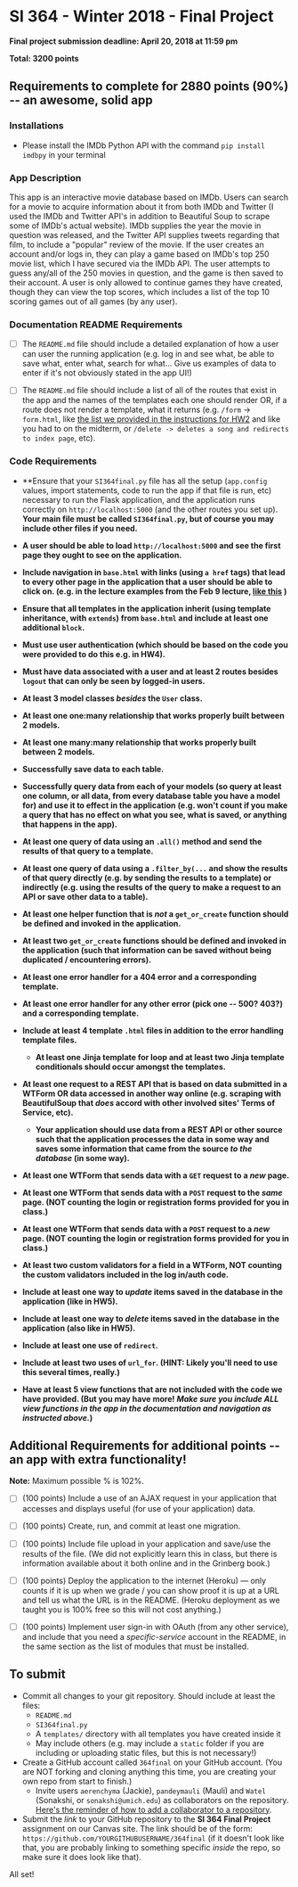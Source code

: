 # SI 364 - Winter 2018 - Final Project

**Final project submission deadline: April 20, 2018 at 11:59 pm**

**Total: 3200 points**

## Requirements to complete for 2880 points (90%) -- an awesome, solid app

### Installations
- Please install the IMDb Python API with the command `pip install imdbpy` in your terminal

### App Description
This app is an interactive movie database based on IMDb. Users can search for a movie to acquire information about it from both IMDb and Twitter (I used the IMDb and Twitter API's in addition to Beautiful Soup to scrape some of IMDb's actual website). IMDb supplies the year the movie in question was released, and the Twitter API supplies tweets regarding that film, to include a "popular" review of the movie. If the user creates an account and/or logs in, they can play a game based on IMDb's top 250 movie list, which I have secured via the IMDb API. The user attempts to guess any/all of the 250 movies in question, and the game is then saved to their account. A user is only allowed to continue games they have created, though they can view the top scores, which includes a list of the top 10 scoring games out of all games (by any user).

### **Documentation README Requirements**

- [ ] The `README.md` file should include a detailed explanation of how a user can user the running application (e.g. log in and see what, be able to save what, enter what, search for what... Give us examples of data to enter if it's not obviously stated in the app UI!)

- [ ] The `README.md` file should include a list of all of the routes that exist in the app and the names of the templates each one should render OR, if a route does not render a template, what it returns (e.g. `/form` -> `form.html`, like [the list we provided in the instructions for HW2](https://www.dropbox.com/s/3a83ykoz79tqn8r/Screenshot%202018-02-15%2013.27.52.png?dl=0) and like you had to on the midterm, or `/delete -> deletes a song and redirects to index page`, etc).

### **Code Requirements**

- **Ensure that your `SI364final.py` file has all the setup (`app.config` values, import statements, code to run the app if that file is run, etc) necessary to run the Flask application, and the application runs correctly on `http://localhost:5000` (and the other routes you set up). **Your main file must be called `SI364final.py`, but of course you may include other files if you need.**

- **A user should be able to load `http://localhost:5000` and see the first page they ought to see on the application.**

- **Include navigation in `base.html` with links (using `a href` tags) that lead to every other page in the application that a user should be able to click on. (e.g. in the lecture examples from the Feb 9 lecture, [like this](https://www.dropbox.com/s/hjcls4cfdkqwy84/Screenshot%202018-02-15%2013.26.32.png?dl=0) )**

- **Ensure that all templates in the application inherit (using template inheritance, with `extends`) from `base.html` and include at least one additional `block`.**

- **Must use user authentication (which should be based on the code you were provided to do this e.g. in HW4).**

- **Must have data associated with a user and at least 2 routes besides `logout` that can only be seen by logged-in users.**

- **At least 3 model classes *besides* the `User` class.**

- **At least one one:many relationship that works properly built between 2 models.**

- **At least one many:many relationship that works properly built between 2 models.**

- **Successfully save data to each table.**

- **Successfully query data from each of your models (so query at least one column, or all data, from every database table you have a model for) and use it to effect in the application (e.g. won't count if you make a query that has no effect on what you see, what is saved, or anything that happens in the app).**

- **At least one query of data using an `.all()` method and send the results of that query to a template.**

- **At least one query of data using a `.filter_by(...` and show the results of that query directly (e.g. by sending the results to a template) or indirectly (e.g. using the results of the query to make a request to an API or save other data to a table).**

- **At least one helper function that is *not* a `get_or_create` function should be defined and invoked in the application.**

- **At least two `get_or_create` functions should be defined and invoked in the application (such that information can be saved without being duplicated / encountering errors).**

- **At least one error handler for a 404 error and a corresponding template.**

- **At least one error handler for any other error (pick one -- 500? 403?) and a corresponding template.**

- **Include at least 4 template `.html` files in addition to the error handling template files.**

  - **At least one Jinja template for loop and at least two Jinja template conditionals should occur amongst the templates.**

- **At least one request to a REST API that is based on data submitted in a WTForm OR data accessed in another way online (e.g. scraping with BeautifulSoup that *does* accord with other involved sites' Terms of Service, etc).**

  - **Your application should use data from a REST API or other source such that the application processes the data in some way and saves some information that came from the source *to the database* (in some way).**

- **At least one WTForm that sends data with a `GET` request to a *new* page.**

- **At least one WTForm that sends data with a `POST` request to the *same* page. (NOT counting the login or registration forms provided for you in class.)**

- **At least one WTForm that sends data with a `POST` request to a *new* page. (NOT counting the login or registration forms provided for you in class.)**

- **At least two custom validators for a field in a WTForm, NOT counting the custom validators included in the log in/auth code.**

- **Include at least one way to *update* items saved in the database in the application (like in HW5).**

- **Include at least one way to *delete* items saved in the database in the application (also like in HW5).**

- **Include at least one use of `redirect`.**

- **Include at least two uses of `url_for`. (HINT: Likely you'll need to use this several times, really.)**

- **Have at least 5 view functions that are not included with the code we have provided. (But you may have more! *Make sure you include ALL view functions in the app in the documentation and navigation as instructed above.*)**


## Additional Requirements for additional points -- an app with extra functionality!

**Note:** Maximum possible % is 102%.

- [ ] (100 points) Include a use of an AJAX request in your application that accesses and displays useful (for use of your application) data.
- [ ]  (100 points) Create, run, and commit at least one migration.
- [ ] (100 points) Include file upload in your application and save/use the results of the file. (We did not explicitly learn this in class, but there is information available about it both online and in the Grinberg book.)
- [ ]  (100 points) Deploy the application to the internet (Heroku) — only counts if it is up when we grade / you can show proof it is up at a URL and tell us what the URL is in the README. (Heroku deployment as we taught you is 100% free so this will not cost anything.)
- [ ]  (100 points) Implement user sign-in with OAuth (from any other service), and include that you need a *specific-service* account in the README, in the same section as the list of modules that must be installed.


## **To submit**
- Commit all changes to your git repository. Should include at least the files:
  - `README.md`
  - `SI364final.py`
  - A `templates/` directory with all templates you have created inside it
  - May include others (e.g. may include a `static` folder if you are including or uploading static files, but this is not necessary!)
- Create a GitHub account called `364final` on your GitHub account. (You are NOT forking and cloning anything this time, you are creating your own repo from start to finish.)
  - Invite users `aerenchyma` (Jackie), `pandeymauli` (Mauli) and `Watel` (Sonakshi, or `sonakshi@umich.edu`) as collaborators on the repository. [Here's the reminder of how to add a collaborator to a repository](https://www.dropbox.com/s/d6btsfxgh6z84bx/Screenshot%202018-02-13%2021.32.11.png?dl=0).
- Submit the *link* to your GitHub repository to the **SI 364 Final Project** assignment on our Canvas site. The link should be of the form: `https://github.com/YOURGITHUBUSERNAME/364final` (if it doesn't look like that, you are probably linking to something specific *inside* the repo, so make sure it does look like that).

All set!

